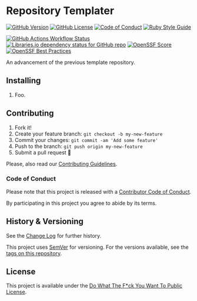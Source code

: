 # Repository Templater

[![GitHub Version](https://img.shields.io/github/v/release/Nereare/templater?include_prereleases&logo=semver&logoColor=ffffff&label=Version)](https://github.com/Nereare/templater/releases)
[![GitHub License](https://img.shields.io/github/license/Nereare/templater?logo=unlicense&logoColor=ffffff&label=License)](LICENSE.md)
[![Code of Conduct](https://img.shields.io/badge/Contributor%20Covenant-2.1-5e0d73?logo=contributorcovenant&logoColor=ffffff)](CODE-OF-CONDUCT.md)
[![Ruby Style Guide](https://img.shields.io/badge/Code%20Style-RuboCop-brightgree?logo=rubocop&logoColor=ffffff)](https://github.com/rubocop/rubocop)

[![GitHub Actions Workflow Status](https://img.shields.io/github/actions/workflow/status/Nereare/templater/gem-build.yml?logo=githubactions&logoColor=ffffff&label=Build)](https://github.com/Nereare/templater/actions/workflows/gem-build.yml)
[![Libraries.io dependency status for GitHub repo](https://img.shields.io/librariesio/github/Nereare/templater?logo=librariesdotio&logoColor=ffffff&label=Libraries.io)](https://libraries.io/github/Nereare/templater)
[![OpenSSF Score](https://img.shields.io/ossf-scorecard/github.com/Nereare/templater?logo=opensourceinitiative&logoColor=ffffff&label=OSSF%20Score)](https://github.com/Nereare/templater/security/code-scanning)
[![OpenSSF Best Practices](https://www.bestpractices.dev/projects/11268/badge)](https://www.bestpractices.dev/projects/11268)

An advancement of the previous template repository.

## Installing

<!--
TODO Set installation instructions
BODY If there is some installation method, define it on the [README file](README.md).
-->
1. Foo.

## Contributing

1. Fork it!
2. Create your feature branch: `git checkout -b my-new-feature`
3. Commit your changes: `git commit -am 'Add some feature'`
4. Push to the branch: `git push origin my-new-feature`
5. Submit a pull request :tada:

Please, also read our [Contributing Guidelines](CONTRIBUTING.md).

### Code of Conduct

Please note that this project is released with a [Contributor Code of Conduct](CODE-OF-CONDUCT.md).

By participating in this project you agree to abide by its terms.

## History & Versioning

See the [Change Log](CHANGELOG.md) for further history.

This project uses [SemVer](http://semver.org/) for versioning. For the versions
available, see the [tags on this repository](https://github.com/Nereare/templater/tags).

## License

This project is available under the [Do What The F*ck You Want To Public License](http://www.wtfpl.net/).
